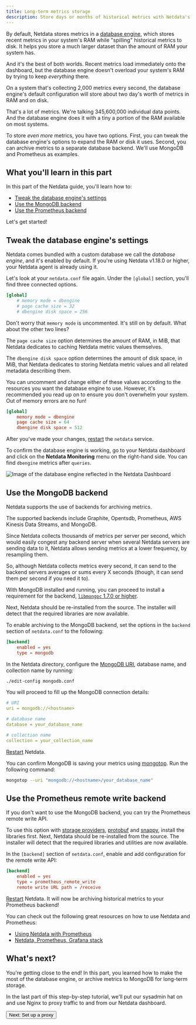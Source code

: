 ```yaml
---
title: Long-term metrics storage
description: Store days or months of historical metrics with Netdata's database and archiving options.
---
```


By default, Netdata stores metrics in a [database engine](/docs/database/engine/), which stores recent metrics in your
system's RAM while "spilling" historical metrics to disk. It helps you store a much larger dataset than the amount of
RAM your system has.

And it's the best of both worlds. Recent metrics load immediately onto the dashboard, but the database engine doesn't
overload your system's RAM by trying to keep _everything_ there.

On a system that's collecting 2,000 metrics every second, the database engine's default configuration will store about
two day's worth of metrics in RAM and on disk.

That's a lot of metrics. We're talking 345,600,000 individual data points. And the database engine does it with a tiny
a portion of the RAM available on most systems.

To store _even more_ metrics, you have two options. First, you can tweak the database engine's options to expand the RAM
or disk it uses. Second, you can archive metrics to a separate database backend. We'll use MongoDB and Prometheus as
examples.

## What you'll learn in this part

In this part of the Netdata guide, you'll learn how to:

-   [Tweak the database engine's settings](#tweak-the-database-engines-settings)
-   [Use the MongoDB backend](#use-the-mongodb-backend)
-   [Use the Prometheus backend](#use-the-prometheus-backend)

Let's get started!

## Tweak the database engine's settings

Netdata comes bundled with a custom database we call the _database engine_, and it's enabled by default. If you're using
Netdata v1.18.0 or higher, your Netdata agent is already using it.

Let's look at your `netdata.conf` file again. Under the `[global]` section, you'll find three connected options.

```conf
[global]
    # memory mode = dbengine
    # page cache size = 32
    # dbengine disk space = 256
```

Don't worry that `memory mode` is uncommented. It's still on by default. What about the other two lines?

The `page cache size` option determines the amount of RAM, in MiB, that Netdata dedicates to caching Netdata metric
values themselves.

The `dbengine disk space` option determines the amount of disk space, in MiB, that Netdata dedicates to storing Netdata
metric values and all related metadata describing them.

You can uncomment and change either of these values according to the resources you want the database engine
to use. However, it's recommended you read up on [](/docs/database/engine/#memory-requirements) to ensure you don't
overwhelm your system. Out of memory errors are no fun!

```conf
[global]
    memory mode = dbengine
    page cache size = 64
    dbengine disk space = 512
```

After you've made your changes, [restart](/docs/getting-started/#starting-and-stopping-netdata) the `netdata` service.

To confirm the database engine is working, go to your Netdata dashboard and click on the **Netdata Monitoring** menu on
the right-hand side. You can find `dbengine` metrics after `queries`.

![Image of the database engine reflected in the Netdata Dashboard](https://user-images.githubusercontent.com/12263278/64781383-9c71fe00-d55a-11e9-962b-efd5558efbae.png)

## Use the MongoDB backend

Netdata supports the use of backends for archiving metrics.

The supported backends include Graphite, Opentsdb, Prometheus, AWS Kinesis Data Streams, and MongoDB.

Since Netdata collects thousands of metrics per server per second, which would easily congest any backend server when
several Netdata servers are sending data to it, Netdata allows sending metrics at a lower frequency, by resampling them.

So, although Netdata collects metrics every second, it can send to the backend servers averages or sums every X seconds
(though, it can send them per second if you need it to).

With MongoDB installed and running, you can proceed to install a requirement for the backend, [`libmongoc` 1.7.0 or
higher](http://mongoc.org/libmongoc/current/installing.html).

Next, Netdata should be re-installed from the source. The installer will detect that the required libraries are now
available.

To enable archiving to the MongoDB backend, set the options in the `backend` section of `netdata.conf` to the following:

```conf
[backend]
    enabled = yes
    type = mongodb
```

In the Netdata directory, configure the [MongoDB URI](https://docs.mongodb.com/manual/reference/connection-string/),
database name, and collection name by running:

```sh
./edit-config mongodb.conf
```

You will proceed to fill up the MongoDB connection details:

```yaml
# URI
uri = mongodb://<hostname>

# database name
database = your_database_name

# collection name
collection = your_collection_name
```

[Restart](/docs/getting-started/#starting-and-stopping-netdata) Netdata.

You can confirm MongoDB is saving your metrics using
[mongotop](https://docs.mongodb.com/manual/reference/program/mongotop/#bin.mongotop). Run the following command:

```sh
mongotop --uri "mongodb://<hostname>/your_database_name"
```

## Use the Prometheus remote write backend

If you don't want to use the MongoDB backend, you can try the Prometheus remote write API.

To use this option with [storage
providers](https://prometheus.io/docs/operating/integrations/#remote-endpoints-and-storage),
[protobuf](https://developers.google.com/protocol-buffers/) and [snappy](https://github.com/google/snappy), install the
libraries first. Next, Netdata should be re-installed from the source. The installer will detect that the required
libraries and utilities are now available.

In the `[backend]` section of `netdata.conf`, enable and add configuration for the remote write API:

```conf
[backend]
    enabled = yes
    type = prometheus_remote_write
    remote write URL path = /receive
```

[Restart](/docs/getting-started/#starting-and-stopping-netdata) Netdata. It will now be
archiving historical metrics to your Prometheus backend!

You can check out the following great resources on how to use Netdata and Prometheus:

-   [Using Netdata with Prometheus](/docs/backends/prometheus/)
-   [Netdata, Prometheus, Grafana stack](/docs/backends/walkthrough/)

## What's next?

You're getting close to the end! In this part, you learned how to make the most of the database engine, or archive
metrics to MongoDB for long-term storage.

In the last part of this step-by-step tutorial, we'll put our sysadmin hat on and use Nginx to proxy traffic to and from
our Netdata dashboard.

<Button><Link to="/tutorials/part-10/">Next: Set up a proxy <FaAngleDoubleRight /></Link></Button>
